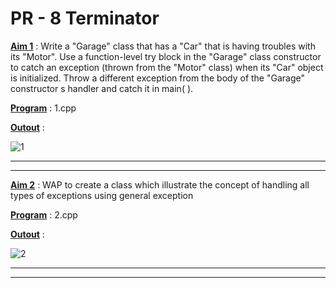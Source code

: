 # PR - 8 Terminator

<u>**Aim 1**</u> :  Write a "Garage" class that has a "Car" that is having troubles with its "Motor". Use a function-level try block in the "Garage" class constructor to catch an exception (thrown from the "Motor" class) when its "Car" object is initialized. Throw a different exception from the body of the "Garage" constructor s handler and catch it in main( ).

<u>**Program**</u> : 1.cpp

<u>**Outout**</u> : 


![1](https://user-images.githubusercontent.com/114163761/211328823-eb56e2cc-ccc1-4490-b9ea-a86b95a59ea1.PNG)

****
****

<u>**Aim 2**</u> : WAP to create a class which illustrate the concept of handling all types of exceptions using general exception

<u>**Program**</u> : 2.cpp

<u>**Outout**</u> : 


![2](https://user-images.githubusercontent.com/114163761/211328850-f42ab4ce-2491-4646-b12b-ea15b119302a.PNG)

****
****

